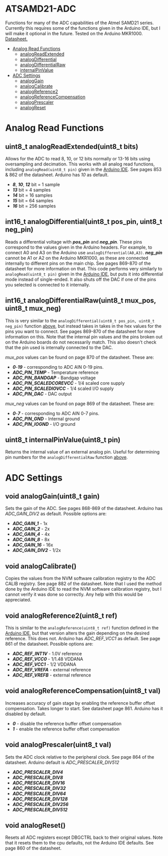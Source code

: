 ATSAMD21-ADC
============
Functions for many of the ADC capabilities of the Atmel SAMD21 series. Currently this requires some of the functions given in the Arduino IDE, but I will make it optional in the future. Tested on the Arduino MKR1000. 
[Datasheet.](https://cdn.sparkfun.com/datasheets/Dev/Arduino/Boards/Atmel-42181-SAM-D21_Datasheet.pdf "Atmel SAMD21 Datasheet")

* [Analog Read Functions](#analog-read-functions)
   * [analogReadExtended](#uint8_t-analogreadextendeduint8_t-bits "uint8_t analogReadExtended(uint8_t bits)")
   * [analogDifferential](#int16_t-analogdifferentialuint8_t-pos_pin-uint8_t-neg_pin "int16_t analogDifferential(uint8_t pos_pin, uint8_t neg_pin)")
   * [analogDifferentialRaw](#int16_t-analogdifferentialrawuint8_t-mux_pos-uint8_t-mux_neg "int16_t analogDifferentialRaw(uint8_t mux_pos, uint8_t mux_neg)")
   * [internalPinValue](#uint8_t-internalpinvalueuint8_t-pin "uint8_t internalPinValue(uint8_t pin)")
* [ADC Settings](#adc-settings)
   * [analogGain](#void-analoggainuint8_t-gain "void analogGain(uint8_t gain)")
   * [analogCalibrate](#void-analogcalibrate "void analogCalibrate()")
   * [analogReference2](#void-analogreference2uint8_t-ref "void analogReference2(uint8_t ref)")
   * [analogReferenceCompensation](#void-analogreferencecompensationuint8_t-val "void analogReferenceCompensation(uint8_t val)")
   * [analogPrescaler](#void-analogprescaleruint8_t-val "void analogPrescaler(uint8_t val)")
   * [analogReset](#void-analogreset "void analogReset()")

Analog Read Functions
=====================

uint8_t analogReadExtended(uint8_t bits)
----------------------------------------
Allows for the ADC to read 8, 10, or 12 bits normally or 13-16 bits using oversampling and decimation. This works with all analog read functions, including `analogRead(uint8_t pin)` given in the [Arduino IDE](https://www.arduino.cc/en/Reference/analogRead). See pages 853 & 862 of the datasheet. Arduino has *10* as default.  
 * ***8***, ***10***, ***12*** bit = 1 sample 
 * ***13*** bit        = 4 samples 
 * ***14*** bit        = 16 samples 
 * ***15*** bit        = 64 samples 
 * ***16*** bit        = 256 samples 

int16_t analogDifferential(uint8_t pos_pin, uint8_t neg_pin)
------------------------------------------------------------
Reads a differential voltage with ***pos_pin*** and ***neg_pin***. These pins correspond to the values given in the Arduino headers. For example, to connect A0 and A3 on the Arduino use `analogDifferential(A0,A3)`.  ***neg_pin*** cannot be A1 or A2 on the Arduino MKR1000, as these are connected internally to different pins on the main chip. See pages 869-870 of the datasheet for more information on that. This code performs very similarly to `analogRead(uint8_t pin)` given in the [Arduino IDE](https://www.arduino.cc/en/Reference/analogRead), but puts it into differential mode instead of single-ended. It also shuts off the DAC if one of the pins you selected is connected to it internally. 

int16_t analogDifferentialRaw(uint8_t mux_pos, uint8_t mux_neg)
---------------------------------------------------------------
This is very similar to the `analogDifferential(uint8_t pos_pin, uint8_t neg_pin)` function [above](#int16_t-analogdifferentialuint8_t-pos_pin-uint8_t-neg_pin "int16_t analogDifferential(uint8_t pos_pin, uint8_t neg_pin)"), but instead takes in takes in the hex values for the pins you want to connect. See pages 869-870 of the datasheet for more information on this. Note that the internal pin values and the pins broken out on the Arduino boards do not necessarily match. This also doesn't check that the pin used is internally connected to the DAC. 

*mux_pos* values can be found on page 870 of the datasheet. These are:
* ***0***-***19*** - corresponding to ADC AIN 0-19 pins. 
* ***ADC_PIN_TEMP*** - Temperature reference
* ***ADC_PIN_BANDGAP*** - Bandgap voltage
* ***ADC_PIN_SCALEDCOREVCC*** - 1/4 scaled core supply
* ***ADC_PIN_SCALEDIOVCC*** - 1/4 scaled I/O supply 
* ***ADC_PIN_DAC*** - DAC output

*mux_neg* values can be found on page 869 of the datasheet. These are:
* ***0***-***7*** - corresponding to ADC AIN 0-7 pins. 
* ***ADC_PIN_GND*** - Internal ground
* ***ADC_PIN_IOGND*** - I/O ground 

uint8_t internalPinValue(uint8_t pin)
-------------------------------------
Returns the internal value of an external analog pin. Useful for determining pin numbers for the `analogDifferentialRaw` function [above](#int16_t-analogdifferentialrawuint8_t-mux_pos-uint8_t-mux_neg "int16_t analogDifferentialRaw(uint8_t mux_pos, uint8_t mux_neg)"). 

ADC Settings
============

void analogGain(uint8_t gain)
-----------------------------
Sets the gain of the ADC. See pages 868-869 of the datasheet. Arduino has *ADC_GAIN_DIV2* as default. Possible options are:
* ***ADC_GAIN_1*** - 1x
* ***ADC_GAIN_2*** - 2x
* ***ADC_GAIN_4*** - 4x
* ***ADC_GAIN_8*** - 8x
* ***ADC_GAIN_16*** - 16x
* ***ADC_GAIN_DIV2*** - 1/2x

void analogCalibrate()
----------------------
Copies the values from the NVM software calibration registry to the ADC CALIB registry. See page 882 of the datasheet. Note that I used the method done by the Arduino IDE to read the NVM software calibration registry, but I cannot verify it was done so correctly. Any help with this would be appreciated. 

void analogReference2(uint8_t ref)
----------------------------------
This is similar to the `analogReference(uint8_t ref)` function defined in the [Arduino IDE](https://www.arduino.cc/en/Reference/analogReference), but that version alters the gain depending on the desired reference. This does not. Arduino has *ADC_REF_VCC1* as default. See page 861 of the datasheet. Possible options are:
- ***ADC_REF_INT1V*** - 1.0V reference
- ***ADC_REF_VCC0***  - 1/1.48 VDDANA
- ***ADC_REF_VCC1***  - 1/2 VDDANA
- ***ADC_REF_VREFA*** - external reference
- ***ADC_REF_VREFB*** - external reference

void analogReferenceCompensation(uint8_t val)
---------------------------------------------
Increases accuracy of gain stage by enabling the reference buffer offset compensation. Takes longer to start. See datasheet page 861. Arduino has it disabled by default. 
* ***0*** - disable the reference buffer offset compensation
* ***1*** - enable the reference buffer offset compensation

void analogPrescaler(uint8_t val)
---------------------------------
Sets the ADC clock relative to the peripheral clock. See page 864 of the datasheet. Arduino default is *ADC_PRESCALER_DIV512*
* ***ADC_PRESCALER_DIV4*** 
* ***ADC_PRESCALER_DIV8***
* ***ADC_PRESCALER_DIV16***
* ***ADC_PRESCALER_DIV32***
* ***ADC_PRESCALER_DIV64***
* ***ADC_PRESCALER_DIV128***
* ***ADC_PRESCALER_DIV256***
* ***ADC_PRESCALER_DIV512***

void analogReset()
------------------
Resets all ADC registers except DBGCTRL back to their original values. Note that it resets them to the cpu defaults, not the Arduino IDE defaults. See page 860 of the datasheet. 
